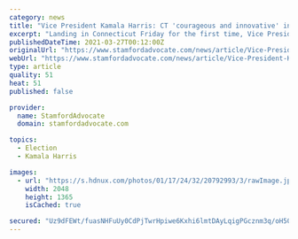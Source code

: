 ```yaml
---
category: news
title: "Vice President Kamala Harris: CT 'courageous and innovative' in COVID response"
excerpt: "Landing in Connecticut Friday for the first time, Vice President Kamala Harris hailed the state for being “courageous and innovative” in helping children during a pandemic that has underscored the need to fight poverty and boost education."
publishedDateTime: 2021-03-27T00:12:00Z
originalUrl: "https://www.stamfordadvocate.com/news/article/Vice-President-Kamala-Harris-to-visit-New-Haven-16055501.php"
webUrl: "https://www.stamfordadvocate.com/news/article/Vice-President-Kamala-Harris-to-visit-New-Haven-16055501.php"
type: article
quality: 51
heat: 51
published: false

provider:
  name: StamfordAdvocate
  domain: stamfordadvocate.com

topics:
  - Election
  - Kamala Harris

images:
  - url: "https://s.hdnux.com/photos/01/17/24/32/20792993/3/rawImage.jpg"
    width: 2048
    height: 1365
    isCached: true

secured: "Uz9dFEWt/fuasNHFuUy0CdPjTwrHpiwe6Kxhi6lmtDAyLqigPGcznm3q/oH50eGpfXGcBouF0q1F8LQCVjaf/4PE2SCRgqJVogtv1bLMmS+FCJc0L07eOcWejlQ7Ahxj8hyBES3qkgjVTvWmho+mACbrKSI5seLyzE+qBFIPRjvLXnmYeIsxHmFDDGqkrzzr2iDl5eHxvUJPjtpJqNGjAAhseMzeSNWf5Pfhm4/HSBLAwwOk4qhhlpUe20zieDpD1fEUAgYNh9tRCnJnPAZGMLK5LksievGZDSnFXbyV5BasNykpE2oWvLMV8krVAvJiCJnpA676r09of9o30BV/kX1I12uT3RJSZqb2F9N9vNs=;ds8nmLHActFtdhuF5LzcBw=="
---
```


